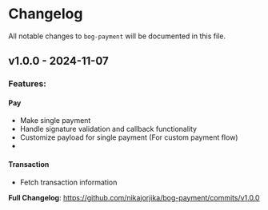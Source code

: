 # Changelog

All notable changes to `bog-payment` will be documented in this file.

## v1.0.0 - 2024-11-07

### Features:

#### Pay

- Make single payment
- Handle signature validation and callback functionality
- Customize payload for single payment (For custom payment flow)
- 

#### Transaction

- Fetch transaction information

**Full Changelog**: https://github.com/nikajorjika/bog-payment/commits/v1.0.0
